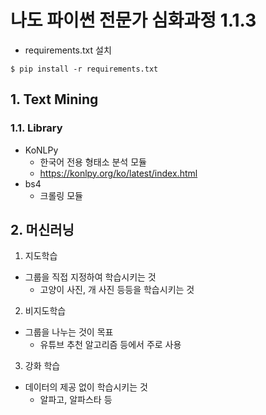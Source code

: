 # 나도 파이썬 전문가 심화과정 1.1.3

- requirements.txt 설치
```commandline
$ pip install -r requirements.txt
```

## 1. Text Mining
### 1.1. Library
- KoNLPy
  - 한국어 전용 형태소 분석 모듈
  - https://konlpy.org/ko/latest/index.html
- bs4
  - 크롤링 모듈


## 2. 머신러닝
1. 지도학습
- 그룹을 직접 지정하여 학습시키는 것
  - 고양이 사진, 개 사진 등등을 학습시키는 것
2. 비지도학습
- 그룹을 나누는 것이 목표
  - 유튜브 추천 알고리즘 등에서 주로 사용
3. 강화 학습
- 데이터의 제공 없이 학습시키는 것
  -  알파고, 알파스타 등

